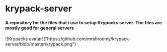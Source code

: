 # krypack-server
<h4>A repository for the files that i use to setup Krypacks server. The files are mostly good for general servers</h4>
![Krypacks avatar]("https://github.com/mrshroomy/krypack-server/blob/master/krypack.png")
